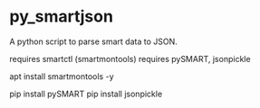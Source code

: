 # py_smartjson
A python script to parse smart data to JSON.  

requires smartctl (smartmontools)
requires pySMART, jsonpickle

apt install smartmontools -y

pip install pySMART
pip install jsonpickle
